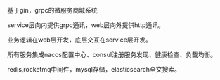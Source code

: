 基于gin，grpc的微服务商城系统

service层向内提供grpc通讯，web层向外提供http通讯。

业务逻辑在web层开发，底层交互在service层开发。

所有服务集成nacos配置中心、consul注册服务发现、健康检查、负载均衡。

redis,rocketmq中间件，mysql存储，elasticsearch全文搜索。
